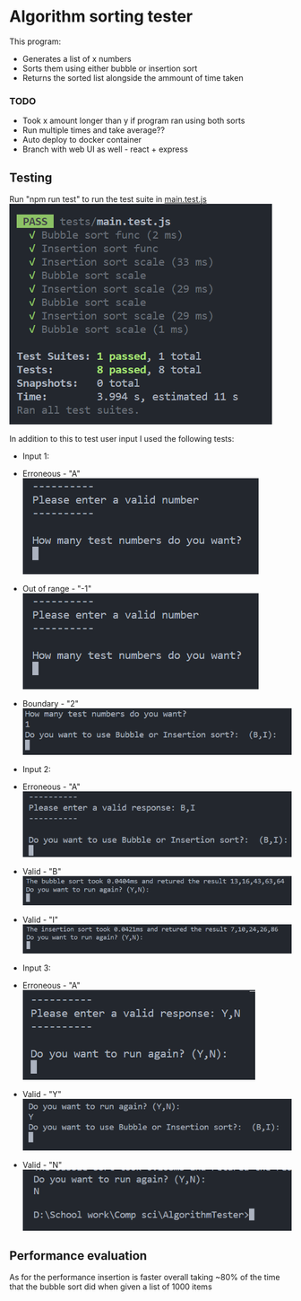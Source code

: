 # Algorithm sorting tester  

This program:  
- Generates a list of x numbers  
- Sorts them using either bubble or insertion sort  
- Returns the sorted list alongside the ammount of time taken  

### TODO  
- Took x amount longer than y if program ran using both sorts  
- Run multiple times and take average??  
- Auto deploy to docker container  
- Branch with web UI as well - react + express  

## Testing
Run "npm run test" to run the test suite in [main.test.js](./tests/main.test.js)  
![Test results](./images/image-9.png)  

In addition to this to test user input I used the following tests:  
- Input 1:  
- Erroneous - "A"  
![Results](./images/image-1.png)  

- Out of range - "-1"  
![Results](./images/image-1.png)  

- Boundary - "2"  
![Results](./images/image-2.png)  

- Input 2:  
- Erroneous - "A"  
![Results](./images/image-3.png)  

- Valid - "B"  
![Results](./images/image-4.png)  

- Valid - "I"  
![Results](./images/image-5.png)  

- Input 3:  
- Erroneous - "A"  
![Results](./images/image-6.png)  

- Valid - "Y"  
![Results](./images/image-7.png)  

- Valid - "N"  
![Results](./images/image-8.png)  

## Performance evaluation  
As for the performance insertion is faster overall taking ~80% of the time that the bubble sort did when given a list of 1000 items